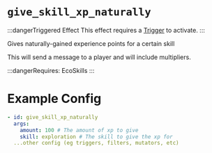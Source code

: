 # `give_skill_xp_naturally`
:::dangerTriggered Effect
This effect requires a [Trigger](https://plugins.auxilor.io/effects/all-triggers) to activate.
:::

Gives naturally-gained experience points for a certain skill

This will send a message to a player and will include multipliers.

:::dangerRequires:
EcoSkills
:::

# Example Config
```yaml
- id: give_skill_xp_naturally
  args:
    amount: 100 # The amount of xp to give
    skill: exploration # The skill to give the xp for
  ...other config (eg triggers, filters, mutators, etc)
```